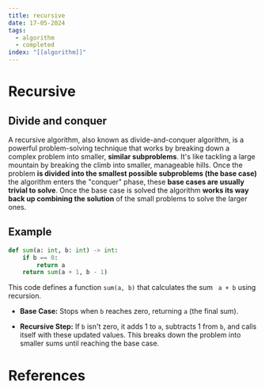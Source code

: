 ```yaml
---
title: recursive
date: 17-05-2024
tags:
  - algorithm
  - completed
index: "[[algorithm]]"
---
```


# Recursive
## Divide and conquer
A recursive algorithm, also known as  divide-and-conquer algorithm, is a powerful problem-solving technique that works by breaking down a complex problem into smaller, **similar subproblems**. It's like tackling a large mountain by breaking the climb into smaller, manageable hills. Once the problem **is divided into the smallest possible subproblems (the base case)** the algorithm enters the "conquer" phase, these **base cases are usually trivial to solve**. Once the base case is solved the algorithm **works its way back up combining the solution** of the small problems to solve the larger ones.
## Example
```python
def sum(a: int, b: int) -> int:
	if b == 0:
		return a
	return sum(a + 1, b - 1)
```
This code defines a function `sum(a, b)` that calculates the sum `` a + b`` using recursion.

- **Base Case:** Stops when `b` reaches zero, returning `a` (the final sum).

- **Recursive Step:** If `b` isn't zero, it adds 1 to `a`, subtracts 1 from `b`, and calls itself with these updated values. This breaks down the problem into smaller sums until reaching the base case.
# References